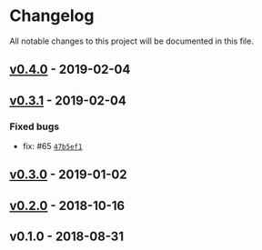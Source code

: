 # Changelog

All notable changes to this project will be documented in this file.

## [v0.4.0](https://github.com/kalisio/kaabah/compare/v0.3.1...v0.4.0) - 2019-02-04




## [v0.3.1](https://github.com/kalisio/kaabah/compare/v0.3.0...v0.3.1) - 2019-02-04

### Fixed bugs

- fix: #65 [`47b5ef1`](https://github.com/kalisio/kaabah/commit/47b5ef1b654b28404e0600339d5ba7dc3c29757c)



## [v0.3.0](https://github.com/kalisio/kaabah/compare/v0.2.0...v0.3.0) - 2019-01-02




## [v0.2.0](https://github.com/kalisio/kaabah/compare/v0.1.0...v0.2.0) - 2018-10-16




## v0.1.0 - 2018-08-31




